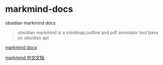 # markmind-docs

obsidian markmind docs

> obsidian markmind is a mindmap,outline and pdf annotator tool base on obsidian api

[markmind docs](https://markmindckm.github.io/markmind-docs/)

[markmind 中文文档](https://markmindckm.github.io/markmind-docs/zh/index.html)
